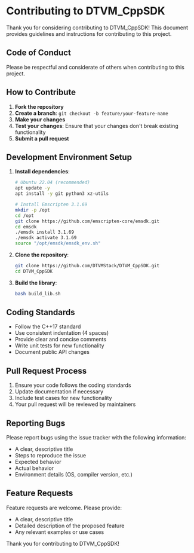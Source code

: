 # Contributing to DTVM_CppSDK

Thank you for considering contributing to DTVM_CppSDK! This document provides guidelines and instructions for contributing to this project.

## Code of Conduct

Please be respectful and considerate of others when contributing to this project.

## How to Contribute

1. **Fork the repository**
2. **Create a branch**: `git checkout -b feature/your-feature-name`
3. **Make your changes**
4. **Test your changes**: Ensure that your changes don't break existing functionality
5. **Submit a pull request**

## Development Environment Setup

1. **Install dependencies**:
   ```bash
   # Ubuntu 22.04 (recommended)
   apt update -y
   apt install -y git python3 xz-utils

   # Install Emscripten 3.1.69
   mkdir -p /opt
   cd /opt
   git clone https://github.com/emscripten-core/emsdk.git
   cd emsdk
   ./emsdk install 3.1.69
   ./emsdk activate 3.1.69
   source "/opt/emsdk/emsdk_env.sh"
   ```

2. **Clone the repository**:
   ```bash
   git clone https://github.com/DTVMStack/DTVM_CppSDK.git
   cd DTVM_CppSDK
   ```

3. **Build the library**:
   ```bash
   bash build_lib.sh
   ```

## Coding Standards

- Follow the C++17 standard
- Use consistent indentation (4 spaces)
- Provide clear and concise comments
- Write unit tests for new functionality
- Document public API changes

## Pull Request Process

1. Ensure your code follows the coding standards
2. Update documentation if necessary
3. Include test cases for new functionality
4. Your pull request will be reviewed by maintainers

## Reporting Bugs

Please report bugs using the issue tracker with the following information:
- A clear, descriptive title
- Steps to reproduce the issue
- Expected behavior
- Actual behavior
- Environment details (OS, compiler version, etc.)

## Feature Requests

Feature requests are welcome. Please provide:
- A clear, descriptive title
- Detailed description of the proposed feature
- Any relevant examples or use cases

Thank you for contributing to DTVM_CppSDK! 
